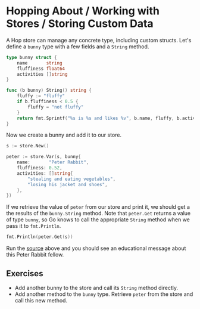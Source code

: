 # Hopping About / Working with Stores / Storing Custom Data

A Hop store can manage any concrete type, including custom structs. Let's define
a `bunny` type with a few fields and a `String` method.

```go
type bunny struct {
	name       string
	fluffiness float64
	activities []string
}

func (b bunny) String() string {
	fluffy := "fluffy"
	if b.fluffiness < 0.5 {
		fluffy = "not fluffy"
	}
	return fmt.Sprintf("%s is %s and likes %v", b.name, fluffy, b.activities)
}
```

Now we create a bunny and add it to our store.

```go
s := store.New()

peter := store.Var(s, bunny{
	name:       "Peter Rabbit",
	fluffiness: 0.52,
	activities: []string{
		"stealing and eating vegetables",
		"losing his jacket and shoes",
	},
})
```

If we retrieve the value of `peter` from our store and print it, we should get a
the results of the `bunny.String` method. Note that `peter.Get` returns a value
of type `bunny`, so Go knows to call the appropriate `String` method when we
pass it to `fmt.Println`.

```go
fmt.Println(peter.Get(s))
```

Run the [source][source] above and you should see an educational message about
this Peter Rabbit fellow.

## Exercises

* Add another bunny to the store and call its `String` method directly.
* Add another method to the `bunny` type. Retrieve `peter` from the store and
  call this new method.

[source]: storing-custom-data/main.go
